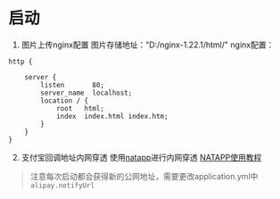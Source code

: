 # 启动
1.  图片上传nginx配置
图片存储地址："D:/nginx-1.22.1/html/"
nginx配置：
```
http {

    server {
        listen       80;
        server_name  localhost;
        location / {
            root   html;
            index  index.html index.htm;
        }
    }
}
```
2. 支付宝回调地址内网穿透
使用[natapp](https://natapp.cn/)进行内网穿透
[NATAPP使用教程](https://blog.csdn.net/weixin_42601136/article/details/108836388?ops_request_misc=%257B%2522request%255Fid%2522%253A%2522168560864816800227447787%2522%252C%2522scm%2522%253A%252220140713.130102334.pc%255Fall.%2522%257D&request_id=168560864816800227447787&biz_id=0&utm_medium=distribute.pc_search_result.none-task-blog-2~all~first_rank_ecpm_v1~hot_rank-3-108836388-null-null.142%5Ev88%5Econtrol_2,239%5Ev2%5Einsert_chatgpt&utm_term=natapp&spm=1018.2226.3001.4187)

> 注意每次启动都会获得新的公网地址，需要更改application.yml中`alipay.notifyUrl`
>
